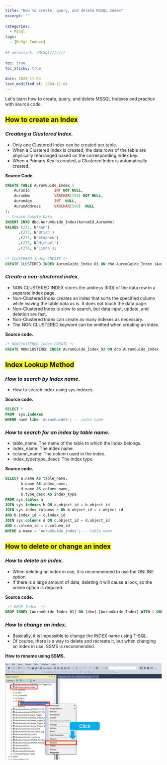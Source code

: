 ```yaml
---
title: "How to create, query, and delete MSSQL Index"
excerpt: ""

categories:
  - MsSql
tags:
  - [MsSql Indexe]

## permalink: /MsSql///////

toc: true
toc_sticky: true
 
date: 2024-11-04
last_modified_at: 2024-11-04
---
```


Let's learn how to create, query, and delete MSSQL Indexes and practice with source code.

## <mark>How to create an Index</mark>

### ***Creating a Clustered Index.***

- Only one Clustered Index can be created per table.
- When a Clustered Index is created, the data rows of the table are physically rearranged based on the corresponding Index key.
- When a Primary Key is created, a Clustered Index is automatically created.

**Source Code.**

```sql
CREATE TABLE AurumGuide_Index (
    AurumId           INT NOT NULL,
    AurumNm           VARCHAR(255) NOT NULL,
    AurumAge          INT  NULL,
    AurumAddress      VARCHAR(500)  NULL
);
-- Create Sample Data
INSERT INTO dbo.AurumGuide_Index(AurumId,AurumNm) 
VALUES (272, N'Ken')
      ,(273, N'Brian')
      ,(274, N'Stephen')
      ,(275, N'Michael')
      ,(276, N'Linda');
 
/* CLUSTERED Index CREATE */
CREATE CLUSTERED INDEX AurumGuide_Index_01 ON dbo.AurumGuide_Index (AurumId);
```

### ***Create a non-clustered index.***

- NON CLUSTERED INDEX stores the address (RID) of the data row in a separate index page.
- Non-Clustered Index creates an index that sorts the specified column while leaving the table data as is. It does not touch the data page.
- Non-Clustered Index is slow to search, but data input, update, and deletion are fast.
- Non-Clustered Index can create as many indexes as necessary.
- The NON CLUSTERED keyword can be omitted when creating an index.

**Source code.**

```sql
/* NONCLUSTERED Index CREATE */
CREATE NONCLUSTERED INDEX AurumGuide_Index_02 ON dbo.AurumGuide_Index (AurumId,AurumNm);
```

## <mark>Index Lookup Method</mark>

### ***How to search by Index name.***

- How to search index using sys.indexes.

**Source code.**

```sql
SELECT *
FROM  sys.indexes
WHERE name like 'AurumGuide%'; -- index name
```

### ***How to search for an index by table name.***

- table_name: The name of the table to which the index belongs.
- index_name: The index name.
- column_name: The column used in the index.
- index_type(type_desc): The index type.

**Source code.**

```sql
SELECT a.name AS table_name,
       b.name AS index_name,
       d.name AS column_name,
       b.type_desc AS index_type
FROM sys.tables a
JOIN sys.indexes b ON a.object_id = b.object_id
JOIN sys.index_columns c ON b.object_id = c.object_id 
AND b.index_id = c.index_id
JOIN sys.columns d ON c.object_id = d.object_id 
AND c.column_id = d.column_id
WHERE a.name = 'AurumGuide_index'; -- table name
```

## <mark>How to delete or change an index</mark>

### ***How to delete an index.***

- When deleting an index in use, it is recommended to use the ONLINE option.
- If there is a large amount of data, deleting it will cause a lock, so the online option is required.

**Source code.**

```sql
 /* DROP Index  */
DROP INDEX [AurumGuide_Index_01] ON [dbo].[AurumGuide_Index] WITH ( ONLINE = OFF );
```

### ***How to change an index.***

- Basically, it is impossible to change the INDEX name using T-SQL.
- Of course, there is a way to delete and recreate it, but when changing an index in use, SSMS is recommended.

**How to rename using SSMS.**

![How to rename using SSMS.](/assets/images/postsImages/MsSql/1073_Create_Index/index_rename.png)
